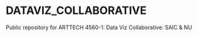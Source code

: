 # DATAVIZ_COLLABORATIVE
Public repository for ARTTECH 4560-1: Data Viz Collaborative: SAIC &amp; NU
